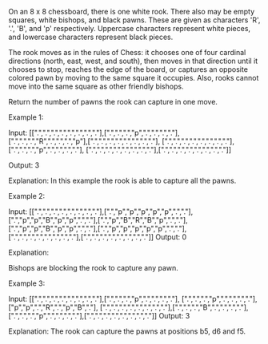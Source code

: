  On an 8 x 8 chessboard, there is one white rook.  There also may be empty 
 squares, white bishops, and black pawns.  These are given as characters 
 'R', '.', 'B', and 'p' respectively. Uppercase characters represent white 
 pieces, and lowercase characters represent black pieces.
  
 The rook moves as in the rules of Chess: it chooses one of four cardinal 
 directions (north, east, west, and south), then moves in that direction 
 until it chooses to stop, reaches the edge of the board, or captures an 
 opposite colored pawn by moving to the same square it occupies.  Also, rooks
 cannot move into the same square as other friendly bishops.
  
 Return the number of pawns the rook can capture in one move.
  
 Example 1:
  
 Input: [[".",".",".",".",".",".",".","."],[".",".",".","p",".",".",".","."],
 [".",".",".","R",".",".",".","p"],[".",".",".",".",".",".",".","."],
 [".",".",".",".",".",".",".","."],[".",".",".","p",".",".",".","."],
 [".",".",".",".",".",".",".","."],[".",".",".",".",".",".",".","."]]
  
 Output: 3
  
 Explanation: 
 In this example the rook is able to capture all the pawns.
 
 Example 2:
  
 Input: [[".",".",".",".",".",".",".","."],[".","p","p","p","p","p",".","."],
 [".","p","p","B","p","p",".","."],[".","p","B","R","B","p",".","."],
 [".","p","p","B","p","p",".","."],[".","p","p","p","p","p",".","."],
 [".",".",".",".",".",".",".","."],[".",".",".",".",".",".",".","."]]
 Output: 0
 
 Explanation: 
  
 Bishops are blocking the rook to capture any pawn.
  
 Example 3:
  
 Input: [[".",".",".",".",".",".",".","."],[".",".",".","p",".",".",".","."],
 [".",".",".","p",".",".",".","."],["p","p",".","R",".","p","B","."],
 [".",".",".",".",".",".",".","."],[".",".",".","B",".",".",".","."],
 [".",".",".","p",".",".",".","."],[".",".",".",".",".",".",".","."]]
 Output: 3
  
 Explanation: 
 The rook can capture the pawns at positions b5, d6 and f5.
